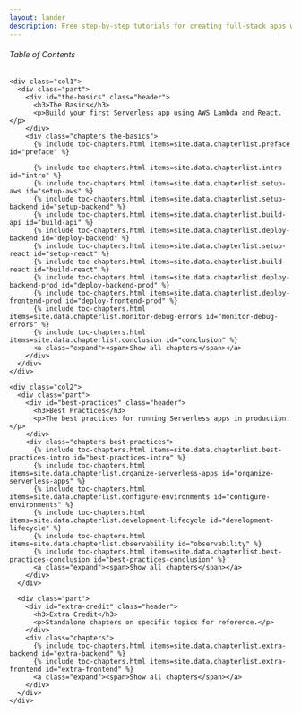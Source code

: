 ```yaml
---
layout: lander
description: Free step-by-step tutorials for creating full-stack apps with Serverless Framework and React.js. Build a Serverless REST API with our Serverless tutorial and connect it to a React single-page application with our React.js tutorial. Use our AWS tutorial with screenshots to deploy your full-stack app.
---
```


<div id="table-of-contents" class="table-of-contents">

  <div class="header"><h6>Table of Contents</h6></div>

  <div class="wrapper">

    <div class="col1">
      <div class="part">
        <div id="the-basics" class="header">
          <h3>The Basics</h3>
          <p>Build your first Serverless app using AWS Lambda and React.</p>
        </div>
        <div class="chapters the-basics">
          {% include toc-chapters.html items=site.data.chapterlist.preface id="preface" %}

          {% include toc-chapters.html items=site.data.chapterlist.intro id="intro" %}
          {% include toc-chapters.html items=site.data.chapterlist.setup-aws id="setup-aws" %}
          {% include toc-chapters.html items=site.data.chapterlist.setup-backend id="setup-backend" %}
          {% include toc-chapters.html items=site.data.chapterlist.build-api id="build-api" %}
          {% include toc-chapters.html items=site.data.chapterlist.deploy-backend id="deploy-backend" %}
          {% include toc-chapters.html items=site.data.chapterlist.setup-react id="setup-react" %}
          {% include toc-chapters.html items=site.data.chapterlist.build-react id="build-react" %}
          {% include toc-chapters.html items=site.data.chapterlist.deploy-backend-prod id="deploy-backend-prod" %}
          {% include toc-chapters.html items=site.data.chapterlist.deploy-frontend-prod id="deploy-frontend-prod" %}
          {% include toc-chapters.html items=site.data.chapterlist.monitor-debug-errors id="monitor-debug-errors" %}
          {% include toc-chapters.html items=site.data.chapterlist.conclusion id="conclusion" %}
          <a class="expand"><span>Show all chapters</span></a>
        </div>
      </div>
    </div>

    <div class="col2">
      <div class="part">
        <div id="best-practices" class="header">
          <h3>Best Practices</h3>
          <p>The best practices for running Serverless apps in production.</p>
        </div>
        <div class="chapters best-practices">
          {% include toc-chapters.html items=site.data.chapterlist.best-practices-intro id="best-practices-intro" %}
          {% include toc-chapters.html items=site.data.chapterlist.organize-serverless-apps id="organize-serverless-apps" %}
          {% include toc-chapters.html items=site.data.chapterlist.configure-environments id="configure-environments" %}
          {% include toc-chapters.html items=site.data.chapterlist.development-lifecycle id="development-lifecycle" %}
          {% include toc-chapters.html items=site.data.chapterlist.observability id="observability" %}
          {% include toc-chapters.html items=site.data.chapterlist.best-practices-conclusion id="best-practices-conclusion" %}
          <a class="expand"><span>Show all chapters</span></a>
        </div>
      </div>

      <div class="part">
        <div id="extra-credit" class="header">
          <h3>Extra Credit</h3>
          <p>Standalone chapters on specific topics for reference.</p>
        </div>
        <div class="chapters">
          {% include toc-chapters.html items=site.data.chapterlist.extra-backend id="extra-backend" %}
          {% include toc-chapters.html items=site.data.chapterlist.extra-frontend id="extra-frontend" %}
          <a class="expand"><span>Show all chapters</span></a>
        </div>
      </div>
    </div>
  </div>

</div>
